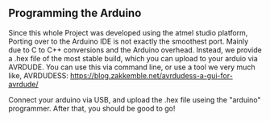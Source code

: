 ## Programming the Arduino

Since this whole Project was developed using the atmel studio platform, Porting over to the Arduino IDE is not exactly the smoothest port. 
Mainly due to C to C++ conversions and the Arduino overhead. 
Instead, we provide a .hex file of the most stable build, which you can upload to your arduio via AVRDUDE. 
You can use this via command line, or use a tool we very much like, AVRDUDESS:
https://blog.zakkemble.net/avrdudess-a-gui-for-avrdude/

Connect your arduino via USB, and upload the .hex file useing the "arduino" programmer. 
After that, you should be good to go!